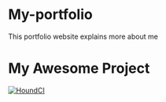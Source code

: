 # My-portfolio
This portfolio website explains more about me

# My Awesome Project

[![HoundCI](https://img.shields.io/badge/reviewed%20by-Hound-lightpurple.svg)](https://houndci.com)


